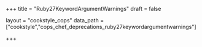 +++
title = "Ruby27KeywordArgumentWarnings"
draft = false

layout = "cookstyle_cops"
data_path = ["cookstyle","cops_chef_deprecations_ruby27keywordargumentwarnings"]

+++

<!-- The content of this page is automatically generated from the
cops_chef_deprecations_ruby27keywordargumentwarnings.yml file in github.com/chef/cookstyle/blob/master/docs-chef-io/data/cookstyle/. -->
